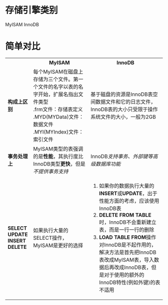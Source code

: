 <h1>存储引擎类别</h1>MyISAM  InnoDB<h1>简单对比</h1><table>	<tr>		<th></th>		<th>MyISAM</th>		<th>InnoDB</th>	</tr>	<tr>		<td><b>构成上区别</b></td>		<td>每个MyISAM在磁盘上存储为三个文件。第一个文件的名字以表的名字开始，扩展名指出文件类型<br>.frm文件：存储表定义<br>.MYD(MYData)文件：数据文件<br>.MYI(MYIndex)文件：索引文件</td>		<td>基于磁盘的资源是InnoDB表空间数据文件和它的日志文件，InnoDB表的大小只受限于操作系统文件的大小，一般为2GB</td>	</tr>	<tr>		<td><b>事务处理上</b></td>		<td>MyISAM类型的表强调的是<b>性能</b>，其执行度比InnoDB类型<b>更快</b>，但是<em>不提供事务支持</em></td>		<td>InnoDB<em>支持事务、外部键等高级数据库功能</em></td>	</tr>	<tr>		<td><b>SELECT<br>UPDATE<br>INSERT<br>DELETE<b></td>		<td>如果执行大量的SELECT操作，MyISAM是更好的选择</td>		<td><ol>			<li>如果你的数据执行大量的<b>INSERT</b>或<b>UPDATE</b>，出于性能方面的考虑，应该使用InnoDB表</li>			<li><b>DELETE FROM TABLE</b>时，InnoDB不会重新建立表，而是一行一行的删除</li>			<li><b>LOAD TABLE FROM</b>操作对InnoDB是不起作用的，解决方法是首先把InnoDB表改成MyISAM表，导入数据后再改成InnoDB表，但是对于使用的额外的InnoDB特性(例如外键)的表不适用</li>		</ol></td>	</tr></table>